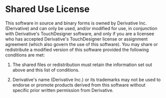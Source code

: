 # Shared Use License

This software in source and binary forms is owned by Derivative Inc. (Derivative) and can only be used, and/or modified for use, in conjunction with Derivative's TouchDesigner software, and only if you are a licensee who has accepted Derivative's TouchDesigner license or assignment agreement (which also govern the use of this software). You may share or redistribute a modified version of this software provided the following conditions are met:

1. The shared files or redistribution must retain the information set out above and this list of conditions.

2. Derivative's name (Derivative Inc.) or its trademarks may not be used to endorse or promote products derived from this software without specific prior written permission from Derivative.
